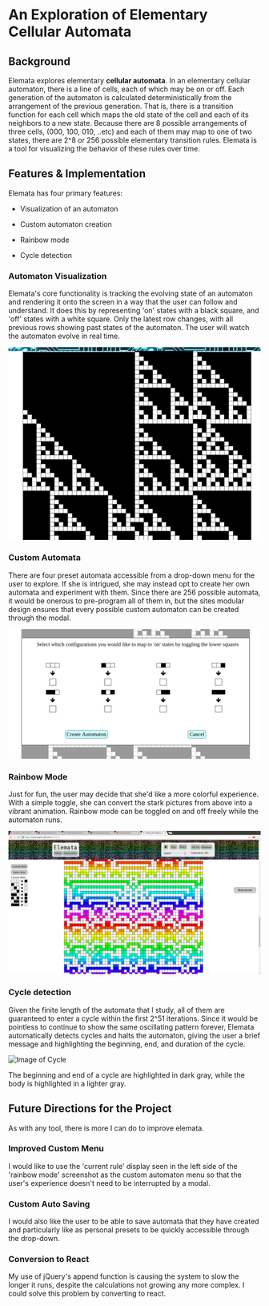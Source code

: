 # An Exploration of Elementary Cellular Automata

## Background

Elemata explores elementary **cellular automata**.  In an elementary cellular automaton, there is a line of cells, each of which may be on or off.  Each generation of the automaton is calculated deterministically from the arrangement of the previous generation.  That is, there is a transition function for each cell which maps the old state of the cell and each of its neighbors to a new state.  Because there are 8 possible arrangements of three cells, (000, 100, 010, ..etc) and each of them may map to one of two states, there are 2^8 or 256 possible elementary transition rules.  Elemata is a tool for visualizing the behavior of these rules over time.

## Features & Implementation

Elemata has four primary features:

- Visualization of an automaton

- Custom automaton creation

- Rainbow mode

- Cycle detection


### Automaton Visualization

Elemata's core functionality is tracking the evolving state of an automaton and rendering it onto the screen in a way that the user can follow and understand.  It does this by representing 'on' states with a black square, and 'off' states with a white square.  Only the latest row changes, with all previous rows showing past states of the automaton.  The user
will watch the automaton evolve in real time.

![Image of Automaton)](shots/core_screen.png)

### Custom Automata

There are four preset automata accessible from a drop-down menu for the user to explore.  If she is intrigued, she may instead opt to create her own automata and experiment with them.  Since there are 256 possible automata, it would be onerous to pre-program all of them in, but the sites modular design ensures that every possible custom automaton can be created through the modal.

![Image of Custom Modal)](shots/custom_auto.png)

### Rainbow Mode

Just for fun, the user may decide that she'd like a more colorful experience.  With a simple toggle, she can convert the stark pictures from above into a vibrant animation.  Rainbow mode can be toggled on and off freely while the automaton runs.

![Image of Rainbow)](shots/rainbow_mode.png)

### Cycle detection

Given the finite length of the automata that I study, all of them are guaranteed to enter a cycle within the first 2^51 iterations.  Since it would be pointless to continue to show the same oscillating pattern forever, Elemata automatically detects cycles and halts the automaton, giving the user a brief message and highlighting the beginning, end, and duration of the cycle.

![Image of Cycle](cycle_shot.png)

The beginning and end of a cycle are highlighted in dark gray, while the body is
highlighted in a lighter gray.

## Future Directions for the Project

As with any tool, there is more I can do to improve elemata.

###  Improved Custom Menu

I would like to use the 'current rule' display seen in the left side of the 'rainbow mode' screenshot as the custom automaton menu so that the user's experience doesn't need to be interrupted by a modal.

###  Custom Auto Saving

I would also like the user to be able to save automata that they have created and particularly like as personal presets to be quickly accessible through the drop-down.

###  Conversion to React

My use of jQuery's append function is causing the system to slow the longer it runs, despite the calculations not growing any more complex.  I could solve this problem by converting to react.
